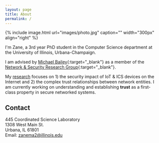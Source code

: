 ```yaml
---
layout: page
title: About
permalink: /
---
```


{% include image.html url="images/photo.jpg" caption="" width="300px" align="right" %}

I'm Zane, a 3rd year PhD student in the Computer Science department 
at the University of Illinois, Urbana-Champaign. 

I am advised by [Michael Bailey](http://mdbailey.ece.illinois.edu/){:target="_blank"}
as a member of the
[Network & Security Research Group](http://nsrg.ece.illinois.edu/){:target="_blank"}. 

My [research](/research/) focuses on 1) the security
impact of IoT & ICS devices on the Internet and 2) the
complex trust relationships between network entities. I am
currently working on understanding and establishing **trust** 
as a first-class property in secure networked systems.

## Contact

445 Coordinated Science Laboratory <br />
1308 West Main St.<br />
Urbana, IL 61801 <br />
Email: [zanema2@illinois.edu]

[zanema2@illinois.edu]: mailto:zanema2@illinois.edu
